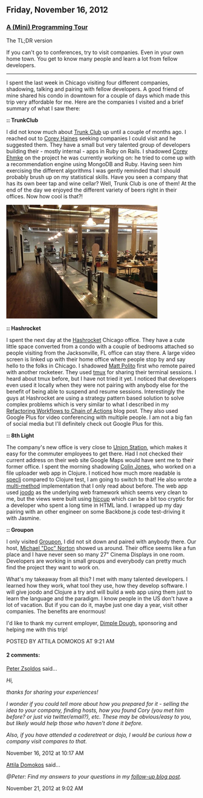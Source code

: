 ## Friday, November 16, 2012

### [A (Mini) Programming Tour](http://www.adomokos.com/2012/11/a-mini-programming-tour.html)

The TL;DR version

If you can't go to conferences, try to visit companies. Even in your own home town. You get to know many people and learn a lot from fellow developers.

* * *

I spent the last week in Chicago visiting four different companies, shadowing, talking and pairing with fellow developers. A good friend of mine shared his condo in downtown for a couple of days which made this trip very affordable for me. Here are the companies I visited and a brief summary of what I saw there:

**:: TrunkClub**

I did not know much about [Trunk Club](https://www.trunkclub.com/) up until a couple of months ago. I reached out to [Corey Haines](http://coreyhaines.com/) seeking companies I could visit and he suggested them. They have a small but very talented group of developers building their - mostly internal - apps in Ruby on Rails. I shadowed [Corey Ehmke](http://www.idolhands.com/) on the project he was currently working on: he tried to come up with a recommendation engine using MongoDB and Ruby. Having seen him exercising the different algorithms I was gently reminded that I should probably brush up on my statistical skills.
Have you seen a company that has its own beer tap and wine cellar? Well, Trunk Club is one of them! At the end of the day we enjoyed the different variety of beers right in their offices. Now how cool is that?!

![at_trunkclub](/resources/2012/11/IMG_0011.jpg)

**:: Hashrocket**

I spent the next day at the [Hashrocket](http://hashrocket.com/) Chicago office. They have a cute little space converted from a condo with a couple of bedrooms attached so people visiting from the Jacksonville, FL office can stay there. A large video screen is linked up with their home office where people stop by and say hello to the folks in Chicago.
I shadowed [Matt Polito](http://hashrocket.com/people/matt-polito) first who remote paired with another rocketeer. They used [tmux](http://tmux.sourceforge.net/) for sharing their terminal sessions. I heard about tmux before, but I have not tried it yet. I noticed that developers even used it locally when they were not pairing with anybody else for the benefit of being able to suspend and resume sessions.
Interestingly the guys at Hashrocket are using a strategy pattern based solution to solve complex problems which is very similar to what I described in my [Refactoring Workflows to Chain of Actions](http://www.adomokos.com/2012/04/refactoring-workflows-to-chain-of.html) blog post.
They also used Google Plus for video conferencing with multiple people. I am not a big fan of social media but I'll definitely check out Google Plus for this.

**:: 8th Light**

The company's new office is very close to [Union Station](http://www.chicagounionstation.com/), which makes it easy for the commuter employees to get there. Had I not checked their current address on their web site Google Maps would have sent me to their former office.
I spent the morning shadowing [Colin Jones](https://twitter.com/trptcolin), who worked on a file uploader web app in Clojure. I noticed how much more readable is [speclj](https://github.com/slagyr/speclj) compared to Clojure test, I am going to switch to that! He also wrote a [multi-method](http://clojure.org/multimethods) implementation that I only read about before.
The web app used [joodo](http://www.joodoweb.com/) as the underlying web framework which seems very clean to me, but the views were built using [hiccup](https://github.com/weavejester/hiccup) which can be a bit too cryptic for a developer who spent a long time in HTML land.
I wrapped up my day pairing with an other engineer on some Backbone.js code test-driving it with Jasmine.

**:: Groupon**

I only visited [Groupon](http://www.groupon.com/), I did not sit down and paired with anybody there. Our host, [Michael "Doc" Norton](http://www.docondev.com/) showed us around. Their office seems like a fun place and I have never seen so many 27" Cinema Displays in one room. Developers are working in small groups and everybody can pretty much find the project they want to work on.

What's my takeaway from all this?
I met with many talented developers. I learned how they work, what tool they use, how they develop software. I will give joodo and Clojure a try and will build a web app using them just to learn the language and the paradigm.
I know people in the US don't have a lot of vacation. But if you can do it, maybe just one day a year, visit other companies. The benefits are enormous!

I'd like to thank my current employer, [Dimple Dough](http://dimpledough.com/), sponsoring and helping me with this trip!


POSTED BY ATTILA DOMOKOS AT 9:21 AM

#### 2 comments:

[Peter Zsoldos](https://www.blogger.com/profile/08451051975901266470) said...

_Hi,_

_thanks for sharing your experiences!_

_I wonder if you could tell more about how you prepared for it - selling the idea to your company, finding hosts, how you found Cory (you met him before? or just via twitter/email?), etc. These may be obvious/easy to you, but likely would help those who haven't done it before._

_Also, if you have attended a coderetreat or dojo, I would be curious how a company visit compares to that._

November 16, 2012 at 10:17 AM

[Attila Domokos](https://www.blogger.com/profile/09067995287578229487) said...

_@Peter: Find my answers to your questions in my [follow-up blog post](/blog/2012/11/preparing-for-my-visit-in-chicago.md)._

November 21, 2012 at 9:02 AM
